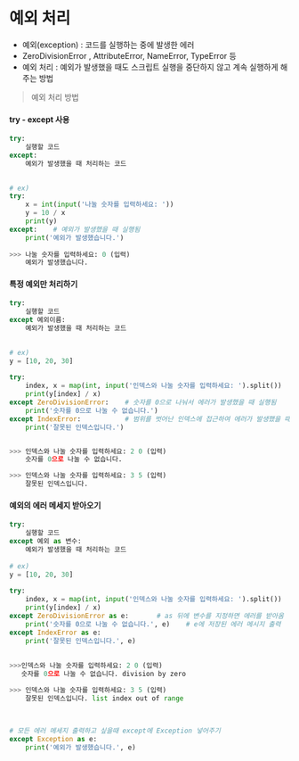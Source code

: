 # 예외 처리 

- 예외(exception) : 코드를 실행하는 중에 발생한 에러
- ZeroDivisionError , AttributeError, NameError, TypeError 등
- 예외 처리 : 예외가 발생했을 때도 스크립트 실행을 중단하지 않고 계속 실행하게 해주는 방법 



> 예외 처리 방법

#### try - except 사용

```python
try:
    실행할 코드
except:
    예외가 발생했을 때 처리하는 코드
   

# ex)
try:
    x = int(input('나눌 숫자를 입력하세요: '))
    y = 10 / x
    print(y)
except:    # 예외가 발생했을 때 실행됨
    print('예외가 발생했습니다.')
    
>>> 나눌 숫자를 입력하세요: 0 (입력) 
    예외가 발생했습니다.

```



#### 특정 예외만 처리하기

```python
try:
    실행할 코드
except 예외이름:
    예외가 발생했을 때 처리하는 코드
    

# ex)
y = [10, 20, 30]
 
try:
    index, x = map(int, input('인덱스와 나눌 숫자를 입력하세요: ').split())
    print(y[index] / x)
except ZeroDivisionError:    # 숫자를 0으로 나눠서 에러가 발생했을 때 실행됨
    print('숫자를 0으로 나눌 수 없습니다.')
except IndexError:           # 범위를 벗어난 인덱스에 접근하여 에러가 발생했을 때 실행됨
    print('잘못된 인덱스입니다.')


>>> 인덱스와 나눌 숫자를 입력하세요: 2 0 (입력)
    숫자를 0으로 나눌 수 없습니다.

>>> 인덱스와 나눌 숫자를 입력하세요: 3 5 (입력)
    잘못된 인덱스입니다.
```



#### 예외의 에러 메세지 받아오기

```python
try:
    실행할 코드
except 예외 as 변수:
    예외가 발생했을 때 처리하는 코드
   
# ex)
y = [10, 20, 30]
 
try:
    index, x = map(int, input('인덱스와 나눌 숫자를 입력하세요: ').split())
    print(y[index] / x)
except ZeroDivisionError as e:       # as 뒤에 변수를 지정하면 에러를 받아옴
    print('숫자를 0으로 나눌 수 없습니다.', e)    # e에 저장된 에러 메시지 출력
except IndexError as e:
    print('잘못된 인덱스입니다.', e)
    
 
>>>인덱스와 나눌 숫자를 입력하세요: 2 0 (입력)
   숫자를 0으로 나눌 수 없습니다. division by zero

>>> 인덱스와 나눌 숫자를 입력하세요: 3 5 (입력)
    잘못된 인덱스입니다. list index out of range
    
    

# 모든 에러 메세지 출력하고 싶을때 except에 Exception 넣어주기
except Exception as e:    
    print('예외가 발생했습니다.', e)
```









